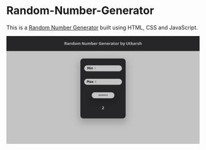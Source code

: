# Random-Number-Generator
This is a [Random Number Generator](https://utkarsh299-tech.github.io/Random-Number-Generator/) built using HTML, CSS and JavaScript.

![Random Word Generator](demo_screenshot.png)

